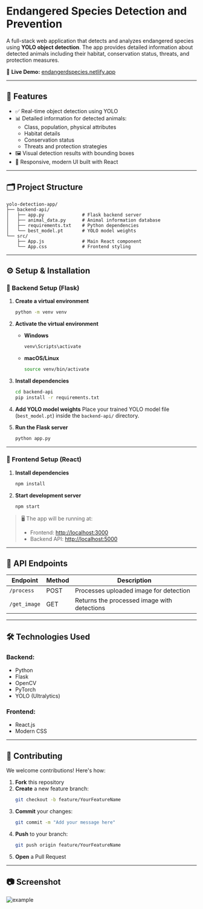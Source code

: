 # Endangered Species Detection and Prevention

A full-stack web application that detects and analyzes endangered species using **YOLO object detection**. The app provides detailed information about detected animals including their habitat, conservation status, threats, and protection measures.

🚀 **Live Demo:** [endangerdspecies.netlify.app](https://endangerdspecies.netlify.app/)

---

## 🌟 Features

- ✅ Real-time object detection using YOLO
- 📊 Detailed information for detected animals:
  - Class, population, physical attributes
  - Habitat details
  - Conservation status
  - Threats and protection strategies
- 🖼️ Visual detection results with bounding boxes
- 📱 Responsive, modern UI built with React

---

## 🗂️ Project Structure

```
yolo-detection-app/
├── backend-api/
│   ├── app.py              # Flask backend server
│   ├── animal_data.py      # Animal information database
│   ├── requirements.txt    # Python dependencies
│   └── best_model.pt       # YOLO model weights
└── src/
    ├── App.js              # Main React component
    └── App.css             # Frontend styling
```

---

## ⚙️ Setup & Installation

### 🔧 Backend Setup (Flask)

1. **Create a virtual environment**
   ```bash
   python -m venv venv
   ```

2. **Activate the virtual environment**
   - **Windows**
     ```bash
     venv\Scripts\activate
     ```
   - **macOS/Linux**
     ```bash
     source venv/bin/activate
     ```

3. **Install dependencies**
   ```bash
   cd backend-api
   pip install -r requirements.txt
   ```

4. **Add YOLO model weights**
   Place your trained YOLO model file (`best_model.pt`) inside the `backend-api/` directory.

5. **Run the Flask server**
   ```bash
   python app.py
   ```

---

### 🎨 Frontend Setup (React)

1. **Install dependencies**
   ```bash
   npm install
   ```

2. **Start development server**
   ```bash
   npm start
   ```

> 🖥️ The app will be running at:
> - Frontend: [http://localhost:3000](http://localhost:3000)
> - Backend API: [http://localhost:5000](http://localhost:5000)

---

## 📡 API Endpoints

| Endpoint         | Method | Description                           |
|------------------|--------|---------------------------------------|
| `/process`       | POST   | Processes uploaded image for detection |
| `/get_image`     | GET    | Returns the processed image with detections |

---

## 🛠️ Technologies Used

### Backend:
- Python
- Flask
- OpenCV
- PyTorch
- YOLO (Ultralytics)

### Frontend:
- React.js
- Modern CSS

---

## 🤝 Contributing

We welcome contributions! Here's how:

1. **Fork** this repository
2. **Create** a new feature branch:
   ```bash
   git checkout -b feature/YourFeatureName
   ```
3. **Commit** your changes:
   ```bash
   git commit -m "Add your message here"
   ```
4. **Push** to your branch:
   ```bash
   git push origin feature/YourFeatureName
   ```
5. **Open** a Pull Request

---

## 📷 Screenshot

![example](https://github.com/user-attachments/assets/4e383d67-bf2c-434f-983c-16eab1e5b7ab)


